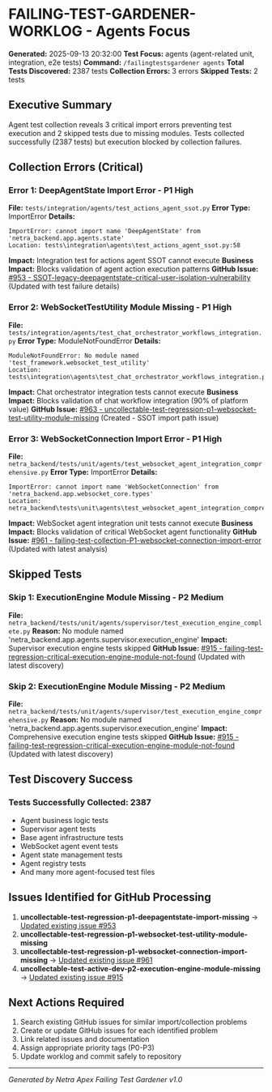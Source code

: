 # FAILING-TEST-GARDENER-WORKLOG - Agents Focus
**Generated:** 2025-09-13 20:32:00
**Test Focus:** agents (agent-related unit, integration, e2e tests)
**Command:** `/failingtestsgardener agents`
**Total Tests Discovered:** 2387 tests
**Collection Errors:** 3 errors
**Skipped Tests:** 2 tests

## Executive Summary
Agent test collection reveals 3 critical import errors preventing test execution and 2 skipped tests due to missing modules. Tests collected successfully (2387 tests) but execution blocked by collection failures.

## Collection Errors (Critical)

### Error 1: DeepAgentState Import Error - P1 High
**File:** `tests/integration/agents/test_actions_agent_ssot.py`
**Error Type:** ImportError
**Details:**
```
ImportError: cannot import name 'DeepAgentState' from 'netra_backend.app.agents.state'
Location: tests\integration\agents\test_actions_agent_ssot.py:58
```
**Impact:** Integration test for actions agent SSOT cannot execute
**Business Impact:** Blocks validation of agent action execution patterns
**GitHub Issue:** [#953 - SSOT-legacy-deepagentstate-critical-user-isolation-vulnerability](https://github.com/netra-systems/netra-apex/issues/953) (Updated with test failure details)

### Error 2: WebSocketTestUtility Module Missing - P1 High
**File:** `tests/integration/agents/test_chat_orchestrator_workflows_integration.py`
**Error Type:** ModuleNotFoundError
**Details:**
```
ModuleNotFoundError: No module named 'test_framework.websocket_test_utility'
Location: tests\integration\agents\test_chat_orchestrator_workflows_integration.py:62
```
**Impact:** Chat orchestrator integration tests cannot execute
**Business Impact:** Blocks validation of chat workflow integration (90% of platform value)
**GitHub Issue:** [#963 - uncollectable-test-regression-p1-websocket-test-utility-module-missing](https://github.com/netra-systems/netra-apex/issues/963) (Created - SSOT import path issue)

### Error 3: WebSocketConnection Import Error - P1 High
**File:** `netra_backend/tests/unit/agents/test_websocket_agent_integration_comprehensive.py`
**Error Type:** ImportError
**Details:**
```
ImportError: cannot import name 'WebSocketConnection' from 'netra_backend.app.websocket_core.types'
Location: netra_backend\tests\unit\agents\test_websocket_agent_integration_comprehensive.py:36
```
**Impact:** WebSocket agent integration unit tests cannot execute
**Business Impact:** Blocks validation of critical WebSocket agent functionality
**GitHub Issue:** [#961 - failing-test-collection-P1-websocket-connection-import-error](https://github.com/netra-systems/netra-apex/issues/961) (Updated with latest analysis)

## Skipped Tests

### Skip 1: ExecutionEngine Module Missing - P2 Medium
**File:** `netra_backend/tests/unit/agents/supervisor/test_execution_engine_complete.py`
**Reason:** No module named 'netra_backend.app.agents.supervisor.execution_engine'
**Impact:** Supervisor execution engine tests skipped
**GitHub Issue:** [#915 - failing-test-regression-critical-execution-engine-module-not-found](https://github.com/netra-systems/netra-apex/issues/915) (Updated with latest discovery)

### Skip 2: ExecutionEngine Module Missing - P2 Medium
**File:** `netra_backend/tests/unit/agents/supervisor/test_execution_engine_comprehensive.py`
**Reason:** No module named 'netra_backend.app.agents.supervisor.execution_engine'
**Impact:** Comprehensive execution engine tests skipped
**GitHub Issue:** [#915 - failing-test-regression-critical-execution-engine-module-not-found](https://github.com/netra-systems/netra-apex/issues/915) (Updated with latest discovery)

## Test Discovery Success

### Tests Successfully Collected: 2387
- Agent business logic tests
- Supervisor agent tests
- Base agent infrastructure tests
- WebSocket agent event tests
- Agent state management tests
- Agent registry tests
- And many more agent-focused test files

## Issues Identified for GitHub Processing

1. **uncollectable-test-regression-p1-deepagentstate-import-missing** → [Updated existing issue #953](https://github.com/netra-systems/netra-apex/issues/953)
2. **uncollectable-test-regression-p1-websocket-test-utility-module-missing**
3. **uncollectable-test-regression-p1-websocket-connection-import-missing** → [Updated existing issue #961](https://github.com/netra-systems/netra-apex/issues/961)
4. **uncollectable-test-active-dev-p2-execution-engine-module-missing** → [Updated existing issue #915](https://github.com/netra-systems/netra-apex/issues/915)

## Next Actions Required

1. Search existing GitHub issues for similar import/collection problems
2. Create or update GitHub issues for each identified problem
3. Link related issues and documentation
4. Assign appropriate priority tags (P0-P3)
5. Update worklog and commit safely to repository

---
*Generated by Netra Apex Failing Test Gardener v1.0*